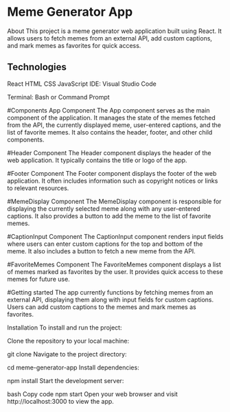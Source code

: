 # Meme Generator App
About
This project is a meme generator web application built using React. It allows users to fetch memes from an external API, add custom captions, and mark memes as favorites for quick access.

## Technologies
React
HTML
CSS
JavaScript
IDE: Visual Studio Code

Terminal: Bash or Command Prompt

#Components
App Component
The App component serves as the main component of the application. It manages the state of the memes fetched from the API, the currently displayed meme, user-entered captions, and the list of favorite memes. It also contains the header, footer, and other child components.

#Header Component
The Header component displays the header of the web application. It typically contains the title or logo of the app.

#Footer Component
The Footer component displays the footer of the web application. It often includes information such as copyright notices or links to relevant resources.

#MemeDisplay Component
The MemeDisplay component is responsible for displaying the currently selected meme along with any user-entered captions. It also provides a button to add the meme to the list of favorite memes.

#CaptionInput Component
The CaptionInput component renders input fields where users can enter custom captions for the top and bottom of the meme. It also includes a button to fetch a new meme from the API.

#FavoriteMemes Component
The FavoriteMemes component displays a list of memes marked as favorites by the user. It provides quick access to these memes for future use.

#Getting started
The app currently functions by fetching memes from an external API, displaying them along with input fields for custom captions. Users can add custom captions to the memes and mark memes as favorites.

Installation
To install and run the project:

Clone the repository to your local machine:


git clone <repository-url>
Navigate to the project directory:


cd meme-generator-app
Install dependencies:


npm install
Start the development server:

bash
Copy code
npm start
Open your web browser and visit http://localhost:3000 to view the app.


